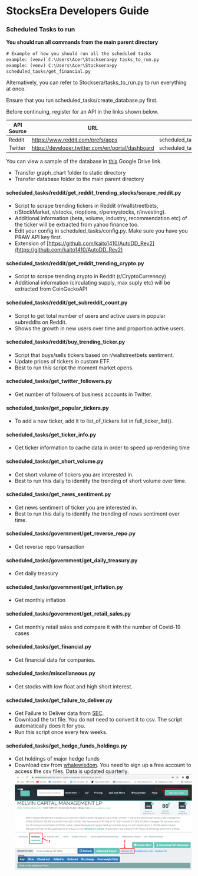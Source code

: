 # StocksEra Developers Guide

### Scheduled Tasks to run 

<b>You should run all commands from the main parent directory</b>
```
# Example of how you should run all the scheduled tasks
example: (venv) C:\Users\Acer\Stocksera>py tasks_to_run.py
example: (venv) C:\Users\Acer\Stocksera>py scheduled_tasks/get_financial.py
```

Alternatively, you can refer to Stocksera/tasks_to_run.py to run everything at once.

Ensure that you run scheduled_tasks/create_database.py first.
 
Before continuing, register for an API in the links shown below.

| API Source     | URL                                                 | Directory                                |
| -------------- |---------------------------------------------------- | ---------------------------------------- |
| Reddit         | https://www.reddit.com/prefs/apps                   | scheduled_tasks/reddit/config.py         |
| Twitter        | https://developer.twitter.com/en/portal/dashboard   | scheduled_tasks/get_twitter_followers.py |

You can view a sample of the database in <a href="https://drive.google.com/drive/folders/1qR7ssxnNzOUuvYCWR-kEajyoRoGKjbcT?usp=sharing">this</a> Google Drive link.
- Transfer graph_chart folder to static directory
- Transfer database folder to the main parent directory

#### scheduled_tasks/reddit/get_reddit_trending_stocks/scrape_reddit.py
- Script to scrape trending tickers in Reddit (r/wallstreetbets, r/StockMarket, r/stocks, r/options, r/pennystocks, r/investing).
- Additional information (beta, volume, industry, recommendation etc) of the ticker will be extracted from yahoo finance too.
- Edit your config in scheduled_tasks/config.py. Make sure you have you PRAW API key first.
- Extension of [https://github.com/kaito1410/AutoDD_Rev2](https://github.com/kaito1410/AutoDD_Rev2)

#### scheduled_tasks/reddit/get_reddit_trending_crypto.py
- Script to scrape trending crypto in Reddit (r/CryptoCurrenncy)
- Additional information (circulating supply, max suply etc) will be extracted from CoinGeckoAPI

#### scheduled_tasks/reddit/get_subreddit_count.py
- Script to get total number of users and active users in popular subreddits on Reddit.
- Shows the growth in new users over time and proportion active users.

#### scheduled_tasks/reddit/buy_trending_ticker.py
- Script that buys/sells tickers based on r/wallstreetbets sentiment.
- Update prices of tickers in custom ETF.
- Best to run this script the moment market opens.

#### scheduled_tasks/get_twitter_followers.py
- Get number of followers of business accounts in Twitter.

#### scheduled_tasks/get_popular_tickers.py
- To add a new ticker, add it to list_of_tickers list in full_ticker_list().

#### scheduled_tasks/get_ticker_info.py
- Get ticker information to cache data in order to speed up rendering time

#### scheduled_tasks/get_short_volume.py
- Get short volume of tickers you are interested in.
- Best to run this daily to identify the trending of short volume over time.

#### scheduled_tasks/get_news_sentiment.py
- Get news sentiment of ticker you are interested in.
- Best to run this daily to identify the trending of news sentiment over time.

#### scheduled_tasks/government/get_reverse_repo.py
- Get reverse repo transaction

#### scheduled_tasks/government/get_daily_treasury.py
- Get daily treasury

#### scheduled_tasks/government/get_inflation.py
- Get monthly inflation

#### scheduled_tasks/government/get_retail_sales.py
- Get monthly retail sales and compare it with the number of Covid-19 cases

#### scheduled_tasks/get_financial.py
- Get financial data for companies.

#### scheduled_tasks/miscellaneous.py
- Get stocks with low float and high short interest.

#### scheduled_tasks/get_failure_to_deliver.py
- Get Failure to Deliver data from [SEC](https://www.sec.gov/data/foiadocsfailsdatahtm).
- Download the txt file. You do not need to convert it to csv. The script automatically does it for you.
- Run this script once every few weeks.

#### scheduled_tasks/get_hedge_funds_holdings.py
- Get holdings of major hedge funds
- Download csv from [whalewisdom](https://whalewisdom.com/). You need to sign up a free account to access the csv files. Data is updated quarterly.
![Get hedge funds instructions](../static/images/github/get_hedge_funds_instructions.png)
